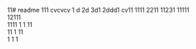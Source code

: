 11# readme 111
cvcvcv
1 d
2d
3d1 
2ddd1
cv11 
1111 
2211 
11231
11111  
12111  
1111
1  1
11  
11
1
11  
1
1
1
 
